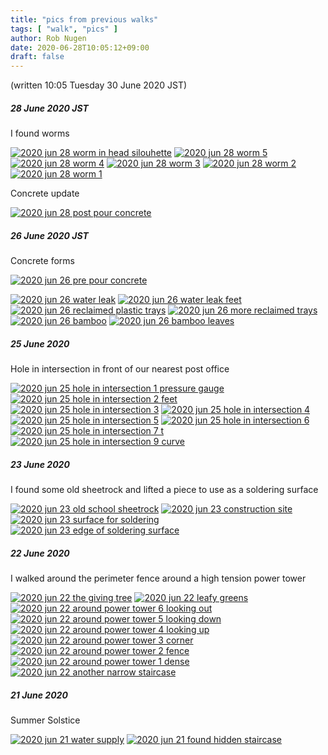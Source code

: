 ```yaml
---
title: "pics from previous walks"
tags: [ "walk", "pics" ]
author: Rob Nugen
date: 2020-06-28T10:05:12+09:00
draft: false
---
```


(written 10:05 Tuesday 30 June 2020 JST)

##### 28 June 2020 JST

I found worms

[![2020 jun 28 worm in head silouhette](//b.robnugen.com/journal/2020/walk/thumbs/2020_jun_28_worm_in_head_silouhette.jpg)](//b.robnugen.com/journal/2020/walk/2020_jun_28_worm_in_head_silouhette.jpg)
[![2020 jun 28 worm 5](//b.robnugen.com/journal/2020/walk/thumbs/2020_jun_28_worm_5.jpg)](//b.robnugen.com/journal/2020/walk/2020_jun_28_worm_5.jpg)
[![2020 jun 28 worm 4](//b.robnugen.com/journal/2020/walk/thumbs/2020_jun_28_worm_4.jpg)](//b.robnugen.com/journal/2020/walk/2020_jun_28_worm_4.jpg)
[![2020 jun 28 worm 3](//b.robnugen.com/journal/2020/walk/thumbs/2020_jun_28_worm_3.jpg)](//b.robnugen.com/journal/2020/walk/2020_jun_28_worm_3.jpg)
[![2020 jun 28 worm 2](//b.robnugen.com/journal/2020/walk/thumbs/2020_jun_28_worm_2.jpg)](//b.robnugen.com/journal/2020/walk/2020_jun_28_worm_2.jpg)
[![2020 jun 28 worm 1](//b.robnugen.com/journal/2020/walk/thumbs/2020_jun_28_worm_1.jpg)](//b.robnugen.com/journal/2020/walk/2020_jun_28_worm_1.jpg)

Concrete update

[![2020 jun 28 post pour concrete](//b.robnugen.com/journal/2020/walk/thumbs/2020_jun_28_post_pour_concrete.jpg)](//b.robnugen.com/journal/2020/walk/2020_jun_28_post_pour_concrete.jpg)

##### 26 June 2020 JST

Concrete forms

[![2020 jun 26 pre pour concrete](//b.robnugen.com/journal/2020/walk/thumbs/2020_jun_26_pre_pour_concrete.jpg)](//b.robnugen.com/journal/2020/walk/2020_jun_26_pre_pour_concrete.jpg)

[![2020 jun 26 water leak](//b.robnugen.com/journal/2020/walk/thumbs/2020_jun_26_water_leak.jpg)](//b.robnugen.com/journal/2020/walk/2020_jun_26_water_leak.jpg)
[![2020 jun 26 water leak feet](//b.robnugen.com/journal/2020/walk/thumbs/2020_jun_26_water_leak_feet.jpg)](//b.robnugen.com/journal/2020/walk/2020_jun_26_water_leak_feet.jpg)
[![2020 jun 26 reclaimed plastic trays](//b.robnugen.com/journal/2020/walk/thumbs/2020_jun_26_reclaimed_plastic_trays.jpg)](//b.robnugen.com/journal/2020/walk/2020_jun_26_reclaimed_plastic_trays.jpg)
[![2020 jun 26 more reclaimed trays](//b.robnugen.com/journal/2020/walk/thumbs/2020_jun_26_more_reclaimed_trays.jpg)](//b.robnugen.com/journal/2020/walk/2020_jun_26_more_reclaimed_trays.jpg)
[![2020 jun 26 bamboo](//b.robnugen.com/journal/2020/walk/thumbs/2020_jun_26_bamboo.jpg)](//b.robnugen.com/journal/2020/walk/2020_jun_26_bamboo.jpg)
[![2020 jun 26 bamboo leaves](//b.robnugen.com/journal/2020/walk/thumbs/2020_jun_26_bamboo_leaves.jpg)](//b.robnugen.com/journal/2020/walk/2020_jun_26_bamboo_leaves.jpg)


##### 25 June 2020

Hole in intersection in front of our nearest post office

[![2020 jun 25 hole in intersection 1 pressure gauge](//b.robnugen.com/journal/2020/walk/thumbs/2020_jun_25_hole_in_intersection_1_pressure_gauge.jpg)](//b.robnugen.com/journal/2020/walk/2020_jun_25_hole_in_intersection_1_pressure_gauge.jpg)
[![2020 jun 25 hole in intersection 2 feet](//b.robnugen.com/journal/2020/walk/thumbs/2020_jun_25_hole_in_intersection_2_feet.jpg)](//b.robnugen.com/journal/2020/walk/2020_jun_25_hole_in_intersection_2_feet.jpg)
[![2020 jun 25 hole in intersection 3](//b.robnugen.com/journal/2020/walk/thumbs/2020_jun_25_hole_in_intersection_3.jpg)](//b.robnugen.com/journal/2020/walk/2020_jun_25_hole_in_intersection_3.jpg)
[![2020 jun 25 hole in intersection 4](//b.robnugen.com/journal/2020/walk/thumbs/2020_jun_25_hole_in_intersection_4.jpg)](//b.robnugen.com/journal/2020/walk/2020_jun_25_hole_in_intersection_4.jpg)
[![2020 jun 25 hole in intersection 5](//b.robnugen.com/journal/2020/walk/thumbs/2020_jun_25_hole_in_intersection_5.jpg)](//b.robnugen.com/journal/2020/walk/2020_jun_25_hole_in_intersection_5.jpg)
[![2020 jun 25 hole in intersection 6](//b.robnugen.com/journal/2020/walk/thumbs/2020_jun_25_hole_in_intersection_6.jpg)](//b.robnugen.com/journal/2020/walk/2020_jun_25_hole_in_intersection_6.jpg)
[![2020 jun 25 hole in intersection 7 t](//b.robnugen.com/journal/2020/walk/thumbs/2020_jun_25_hole_in_intersection_7_t.jpg)](//b.robnugen.com/journal/2020/walk/2020_jun_25_hole_in_intersection_7_t.jpg)
[![2020 jun 25 hole in intersection 9 curve](//b.robnugen.com/journal/2020/walk/thumbs/2020_jun_25_hole_in_intersection_9_curve.jpg)](//b.robnugen.com/journal/2020/walk/2020_jun_25_hole_in_intersection_9_curve.jpg)

##### 23 June 2020

I found some old sheetrock and lifted a piece to use as a soldering
surface

[![2020 jun 23 old school sheetrock](//b.robnugen.com/journal/2020/walk/thumbs/2020_jun_23_old_school_sheetrock.jpg)](//b.robnugen.com/journal/2020/walk/2020_jun_23_old_school_sheetrock.jpg)
[![2020 jun 23 construction site](//b.robnugen.com/journal/2020/walk/thumbs/2020_jun_23_construction_site.jpg)](//b.robnugen.com/journal/2020/walk/2020_jun_23_construction_site.jpg)
[![2020 jun 23 surface for soldering](//b.robnugen.com/journal/2020/walk/thumbs/2020_jun_23_surface_for_soldering.jpg)](//b.robnugen.com/journal/2020/walk/2020_jun_23_surface_for_soldering.jpg)
[![2020 jun 23 edge of soldering surface](//b.robnugen.com/journal/2020/walk/thumbs/2020_jun_23_edge_of_soldering_surface.jpg)](//b.robnugen.com/journal/2020/walk/2020_jun_23_edge_of_soldering_surface.jpg)

##### 22 June 2020

I walked around the perimeter fence around a high tension power tower

[![2020 jun 22 the giving tree](//b.robnugen.com/journal/2020/walk/thumbs/2020_jun_22_the_giving_tree.jpg)](//b.robnugen.com/journal/2020/walk/2020_jun_22_the_giving_tree.jpg)
[![2020 jun 22 leafy greens](//b.robnugen.com/journal/2020/walk/thumbs/2020_jun_22_leafy_greens.jpg)](//b.robnugen.com/journal/2020/walk/2020_jun_22_leafy_greens.jpg)
[![2020 jun 22 around power tower 6 looking out](//b.robnugen.com/journal/2020/walk/thumbs/2020_jun_22_around_power_tower_6_looking_out.jpg)](//b.robnugen.com/journal/2020/walk/2020_jun_22_around_power_tower_6_looking_out.jpg)
[![2020 jun 22 around power tower 5 looking down](//b.robnugen.com/journal/2020/walk/thumbs/2020_jun_22_around_power_tower_5_looking_down.jpg)](//b.robnugen.com/journal/2020/walk/2020_jun_22_around_power_tower_5_looking_down.jpg)
[![2020 jun 22 around power tower 4 looking up](//b.robnugen.com/journal/2020/walk/thumbs/2020_jun_22_around_power_tower_4_looking_up.jpg)](//b.robnugen.com/journal/2020/walk/2020_jun_22_around_power_tower_4_looking_up.jpg)
[![2020 jun 22 around power tower 3 corner](//b.robnugen.com/journal/2020/walk/thumbs/2020_jun_22_around_power_tower_3_corner.jpg)](//b.robnugen.com/journal/2020/walk/2020_jun_22_around_power_tower_3_corner.jpg)
[![2020 jun 22 around power tower 2 fence](//b.robnugen.com/journal/2020/walk/thumbs/2020_jun_22_around_power_tower_2_fence.jpg)](//b.robnugen.com/journal/2020/walk/2020_jun_22_around_power_tower_2_fence.jpg)
[![2020 jun 22 around power tower 1 dense](//b.robnugen.com/journal/2020/walk/thumbs/2020_jun_22_around_power_tower_1_dense.jpg)](//b.robnugen.com/journal/2020/walk/2020_jun_22_around_power_tower_1_dense.jpg)
[![2020 jun 22 another narrow staircase](//b.robnugen.com/journal/2020/walk/thumbs/2020_jun_22_another_narrow_staircase.jpg)](//b.robnugen.com/journal/2020/walk/2020_jun_22_another_narrow_staircase.jpg)

##### 21 June 2020

Summer Solstice

[![2020 jun 21 water supply](//b.robnugen.com/journal/2020/walk/thumbs/2020_jun_21_water_supply.jpg)](//b.robnugen.com/journal/2020/walk/2020_jun_21_water_supply.jpg)
[![2020 jun 21 found hidden staircase](//b.robnugen.com/journal/2020/walk/thumbs/2020_jun_21_found_hidden_staircase.jpg)](//b.robnugen.com/journal/2020/walk/2020_jun_21_found_hidden_staircase.jpg)
